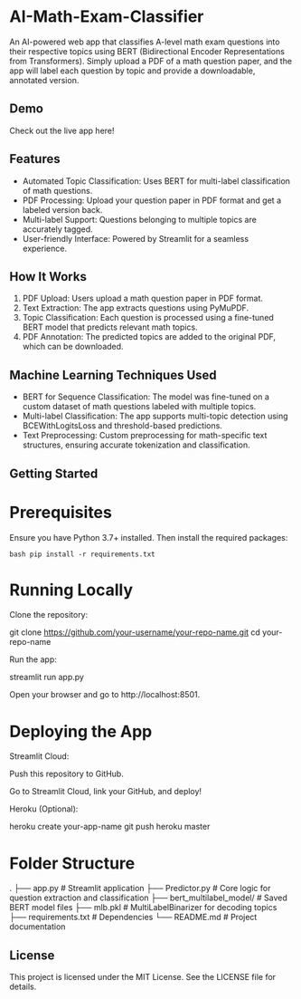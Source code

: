 # AI-Math-Exam-Classifier

An AI-powered web app that classifies A-level math exam questions into their respective topics using BERT (Bidirectional Encoder Representations from Transformers). Simply upload a PDF of a math question paper, and the app will label each question by topic and provide a downloadable, annotated version.

## Demo

Check out the live app here! 

## Features

- Automated Topic Classification: Uses BERT for multi-label classification of math questions.
- PDF Processing: Upload your question paper in PDF format and get a labeled version back.
- Multi-label Support: Questions belonging to multiple topics are accurately tagged.
- User-friendly Interface: Powered by Streamlit for a seamless experience.

## How It Works

1. PDF Upload: Users upload a math question paper in PDF format.
2. Text Extraction: The app extracts questions using PyMuPDF.
3. Topic Classification: Each question is processed using a fine-tuned BERT model that predicts relevant math topics.
4. PDF Annotation: The predicted topics are added to the original PDF, which can be downloaded.

## Machine Learning Techniques Used

- BERT for Sequence Classification: The model was fine-tuned on a custom dataset of math questions labeled with multiple topics.
- Multi-label Classification: The app supports multi-topic detection using BCEWithLogitsLoss and threshold-based predictions.
- Text Preprocessing: Custom preprocessing for math-specific text structures, ensuring accurate tokenization and classification.

## Getting Started

# Prerequisites

Ensure you have Python 3.7+ installed. Then install the required packages:

```bash pip install -r requirements.txt```

# Running Locally

Clone the repository:

git clone https://github.com/your-username/your-repo-name.git
cd your-repo-name

Run the app:

streamlit run app.py

Open your browser and go to http://localhost:8501.

# Deploying the App

Streamlit Cloud:

Push this repository to GitHub.

Go to Streamlit Cloud, link your GitHub, and deploy!

Heroku (Optional):

heroku create your-app-name
git push heroku master

# Folder Structure

.
├── app.py                  # Streamlit application
├── Predictor.py            # Core logic for question extraction and classification
├── bert_multilabel_model/  # Saved BERT model files
├── mlb.pkl                 # MultiLabelBinarizer for decoding topics
├── requirements.txt        # Dependencies
└── README.md               # Project documentation

## License

This project is licensed under the MIT License. See the LICENSE file for details.
